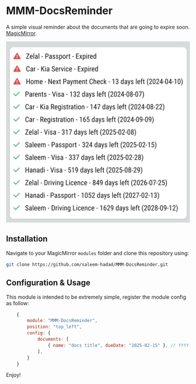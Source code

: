 # MMM-DocsReminder
A simple visual reminder about the documents that are going to expire soon. [MagicMirror](https://magicmirror.builders/).

![Screenshot](https://github.com/saleem-hadad/MMM-DocsReminder/blob/main/example.png "Screenshot")

## Installation

Navigate to your MagicMirror `modules` folder and clone this repository using:

```bash
git clone https://github.com/saleem-hadad/MMM-DocsReminder.git
```

## Configuration & Usage
This module is intended to be extremely simple, register the module config as follow:

```js
    {
        module: "MMM-DocsReminder",
        position: "top_left",
        config: {
            documents: [
                { name: "docs title", dueDate: "2025-02-15" }, // YYYY-MM-DD
            ],
        }
    }
```

Enjoy!